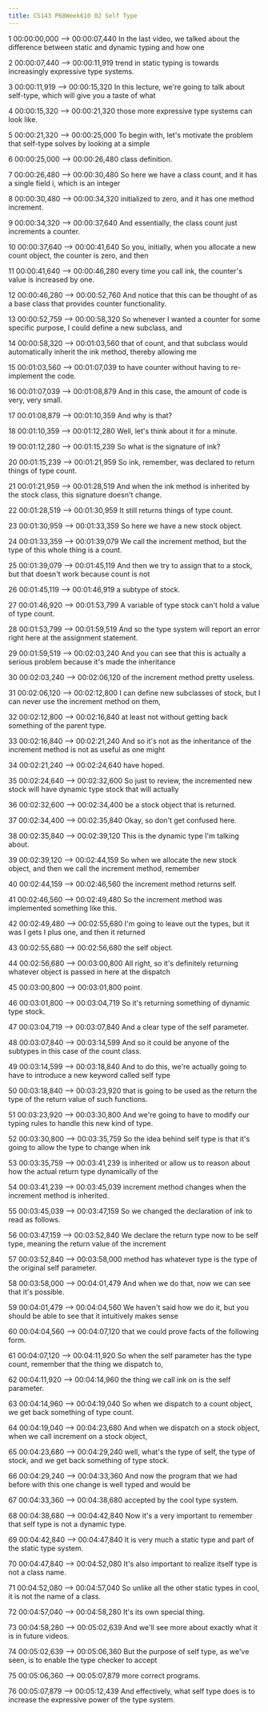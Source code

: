```yaml
---
title: CS143 P68Week610 02 Self Type
---
```


1
00:00:00,000 --> 00:00:07,440
In the last video, we talked about the difference between static and dynamic typing and how one

2
00:00:07,440 --> 00:00:11,919
trend in static typing is towards increasingly expressive type systems.

3
00:00:11,919 --> 00:00:15,320
In this lecture, we're going to talk about self-type, which will give you a taste of what

4
00:00:15,320 --> 00:00:21,320
those more expressive type systems can look like.

5
00:00:21,320 --> 00:00:25,000
To begin with, let's motivate the problem that self-type solves by looking at a simple

6
00:00:25,000 --> 00:00:26,480
class definition.

7
00:00:26,480 --> 00:00:30,480
So here we have a class count, and it has a single field i, which is an integer

8
00:00:30,480 --> 00:00:34,320
initialized to zero, and it has one method increment.

9
00:00:34,320 --> 00:00:37,640
And essentially, the class count just increments a counter.

10
00:00:37,640 --> 00:00:41,640
So you, initially, when you allocate a new count object, the counter is zero, and then

11
00:00:41,640 --> 00:00:46,280
every time you call ink, the counter's value is increased by one.

12
00:00:46,280 --> 00:00:52,760
And notice that this can be thought of as a base class that provides counter functionality.

13
00:00:52,759 --> 00:00:58,320
So whenever I wanted a counter for some specific purpose, I could define a new subclass, and

14
00:00:58,320 --> 00:01:03,560
that of count, and that subclass would automatically inherit the ink method, thereby allowing me

15
00:01:03,560 --> 00:01:07,039
to have counter without having to re-implement the code.

16
00:01:07,039 --> 00:01:08,879
And in this case, the amount of code is very, very small.

17
00:01:08,879 --> 00:01:10,359
And why is that?

18
00:01:10,359 --> 00:01:12,280
Well, let's think about it for a minute.

19
00:01:12,280 --> 00:01:15,239
So what is the signature of ink?

20
00:01:15,239 --> 00:01:21,959
So ink, remember, was declared to return things of type count.

21
00:01:21,959 --> 00:01:28,519
And when the ink method is inherited by the stock class, this signature doesn't change.

22
00:01:28,519 --> 00:01:30,959
It still returns things of type count.

23
00:01:30,959 --> 00:01:33,359
So here we have a new stock object.

24
00:01:33,359 --> 00:01:39,079
We call the increment method, but the type of this whole thing is a count.

25
00:01:39,079 --> 00:01:45,119
And then we try to assign that to a stock, but that doesn't work because count is not

26
00:01:45,119 --> 00:01:46,919
a subtype of stock.

27
00:01:46,920 --> 00:01:53,799
A variable of type stock can't hold a value of type count.

28
00:01:53,799 --> 00:01:59,519
And so the type system will report an error right here at the assignment statement.

29
00:01:59,519 --> 00:02:03,240
And you can see that this is actually a serious problem because it's made the inheritance

30
00:02:03,240 --> 00:02:06,120
of the increment method pretty useless.

31
00:02:06,120 --> 00:02:12,800
I can define new subclasses of stock, but I can never use the increment method on them,

32
00:02:12,800 --> 00:02:16,840
at least not without getting back something of the parent type.

33
00:02:16,840 --> 00:02:21,240
And so it's not as the inheritance of the increment method is not as useful as one might

34
00:02:21,240 --> 00:02:24,640
have hoped.

35
00:02:24,640 --> 00:02:32,600
So just to review, the incremented new stock will have dynamic type stock that will actually

36
00:02:32,600 --> 00:02:34,400
be a stock object that is returned.

37
00:02:34,400 --> 00:02:35,840
Okay, so don't get confused here.

38
00:02:35,840 --> 00:02:39,120
This is the dynamic type I'm talking about.

39
00:02:39,120 --> 00:02:44,159
So when we allocate the new stock object, and then we call the increment method, remember

40
00:02:44,159 --> 00:02:46,560
the increment method returns self.

41
00:02:46,560 --> 00:02:49,480
So the increment method was implemented something like this.

42
00:02:49,480 --> 00:02:55,680
I'm going to leave out the types, but it was I gets I plus one, and then it returned

43
00:02:55,680 --> 00:02:56,680
the self object.

44
00:02:56,680 --> 00:03:00,800
All right, so it's definitely returning whatever object is passed in here at the dispatch

45
00:03:00,800 --> 00:03:01,800
point.

46
00:03:01,800 --> 00:03:04,719
So it's returning something of dynamic type stock.

47
00:03:04,719 --> 00:03:07,840
And a clear type of the self parameter.

48
00:03:07,840 --> 00:03:14,599
And so it could be anyone of the subtypes in this case of the count class.

49
00:03:14,599 --> 00:03:18,840
And to do this, we're actually going to have to introduce a new keyword called self type

50
00:03:18,840 --> 00:03:23,920
that is going to be used as the return the type of the return value of such functions.

51
00:03:23,920 --> 00:03:30,800
And we're going to have to modify our typing rules to handle this new kind of type.

52
00:03:30,800 --> 00:03:35,759
So the idea behind self type is that it's going to allow the type to change when ink

53
00:03:35,759 --> 00:03:41,239
is inherited or allow us to reason about how the actual return type dynamically of the

54
00:03:41,239 --> 00:03:45,039
increment method changes when the increment method is inherited.

55
00:03:45,039 --> 00:03:47,159
So we changed the declaration of ink to read as follows.

56
00:03:47,159 --> 00:03:52,840
We declare the return type now to be self type, meaning the return value of the increment

57
00:03:52,840 --> 00:03:58,000
method has whatever type is the type of the original self parameter.

58
00:03:58,000 --> 00:04:01,479
And when we do that, now we can see that it's possible.

59
00:04:01,479 --> 00:04:04,560
We haven't said how we do it, but you should be able to see that it intuitively makes sense

60
00:04:04,560 --> 00:04:07,120
that we could prove facts of the following form.

61
00:04:07,120 --> 00:04:11,920
So when the self parameter has the type count, remember that the thing we dispatch to,

62
00:04:11,920 --> 00:04:14,960
the thing we call ink on is the self parameter.

63
00:04:14,960 --> 00:04:19,040
So when we dispatch to a count object, we get back something of type count.

64
00:04:19,040 --> 00:04:23,680
And when we dispatch on a stock object, when we call increment on a stock object,

65
00:04:23,680 --> 00:04:29,240
well, what's the type of self, the type of stock, and we get back something of type stock.

66
00:04:29,240 --> 00:04:33,360
And now the program that we had before with this one change is well typed and would be

67
00:04:33,360 --> 00:04:38,680
accepted by the cool type system.

68
00:04:38,680 --> 00:04:42,840
Now it's a very important to remember that self type is not a dynamic type.

69
00:04:42,840 --> 00:04:47,840
It is very much a static type and part of the static type system.

70
00:04:47,840 --> 00:04:52,080
It's also important to realize itself type is not a class name.

71
00:04:52,080 --> 00:04:57,040
So unlike all the other static types in cool, it is not the name of a class.

72
00:04:57,040 --> 00:04:58,280
It's its own special thing.

73
00:04:58,280 --> 00:05:02,639
And we'll see more about exactly what it is in future videos.

74
00:05:02,639 --> 00:05:06,360
But the purpose of self type, as we've seen, is to enable the type checker to accept

75
00:05:06,360 --> 00:05:07,879
more correct programs.

76
00:05:07,879 --> 00:05:12,439
And effectively, what self type does is to increase the expressive power of the type system.

